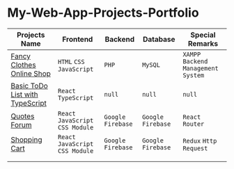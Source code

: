 # My-Web-App-Projects-Portfolio


|Projects Name|Frontend|Backend|Database|Special Remarks|
|---|---|---|---|---|
|[Fancy Clothes Online Shop](https://github.com/MaxMA2000/My-Web-App-Projects-Portfolio/tree/Fancy-Clothes-Shop)|`HTML` `CSS` `JavaScript`|`PHP`|`MySQL`|`XAMPP` `Backend Management System`  |
|[Basic ToDo List with TypeScript](https://github.com/MaxMA2000/My-Web-App-Projects-Portfolio/tree/Basic-ToDo-List-with-TypeScript)|`React` `TypeScript`| `null`  | `null`  | `null`|
|[Quotes Forum](https://github.com/MaxMA2000/My-Web-App-Projects-Portfolio/tree/Quotes-Forum-with-React-Router)| `React` `JavaScript` `CSS Module`|`Google Firebase`|`Google Firebase` | `React Router`|
|[Shopping Cart](https://github.com/MaxMA2000/My-Web-App-Projects-Portfolio/tree/Shopping-Cart-with-Redux-and-Http-Request)| `React` `JavaScript` `CSS Module`|`Google Firebase`|`Google Firebase`| `Redux` `Http Request`|
| |   |   |   |   |
| |   |   |   |   |
